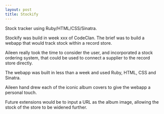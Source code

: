 ```yaml
---
layout: post
title: Stockify
---
```


Stock tracker using Ruby/HTML/CSS/Sinatra.

Stockify was build in week xxx of CodeClan. The brief was to build a webapp that would track stock within a record store.

Aileen really took the time to consider the user, and incorporated a stock ordering system, that could be used to connect a supplier to the record store directly.

The webapp was built in less than a week and used Ruby, HTML, CSS and Sinatra.

Aileen hand drew each of the iconic album covers to give the webapp a personal touch.

Future extensions would be to input a URL as the album image, allowing the stock of the store to be widened further. 
